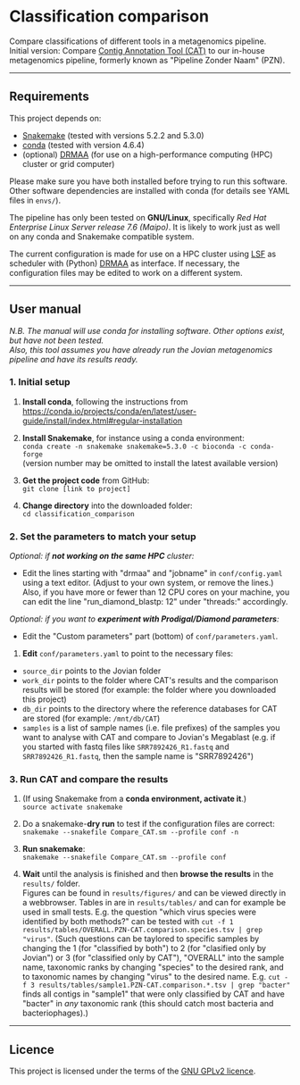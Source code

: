 # Classification comparison

Compare classifications of different tools in a metagenomics pipeline.  
Initial version: Compare [Contig Annotation Tool (CAT)](https://github.com/dutilh/CAT/)
to our in-house metagenomics pipeline, formerly known as "Pipeline Zonder Naam" (PZN).

-----

## Requirements

This project depends on:
 - [Snakemake](https://snakemake.readthedocs.io/en/stable/)  (tested with versions 5.2.2 and 5.3.0)
 - [conda](https://conda.io/en/latest/) (tested with version 4.6.4)
 - (optional) [DRMAA](https://pypi.org/project/drmaa/) (for use on a high-performance computing (HPC) cluster or grid computer)

Please make sure you have both installed before trying to run this software. 
Other software dependencies are installed with conda 
(for details see YAML files in `envs/`).

The pipeline has only been tested on **GNU/Linux**, specifically 
_Red Hat Enterprise Linux Server release 7.6 (Maipo)_. 
It is likely to work just as well on any conda and Snakemake compatible system.

The current configuration is made for use on a HPC cluster using 
[LSF](https://www.ibm.com/us-en/marketplace/hpc-workload-management) as 
scheduler with (Python) [DRMAA](https://pypi.org/project/drmaa/) as interface. 
If necessary, the configuration files may be edited to work on a different 
system.

-----

## User manual

_N.B. The manual will use conda for installing software. Other options exist,_
_but have not been tested._  
_Also, this tool assumes you have already run the Jovian metagenomics pipeline_
_and have its results ready._

### 1. Initial setup

1. **Install conda**, following the instructions from 
https://conda.io/projects/conda/en/latest/user-guide/install/index.html#regular-installation

2. **Install Snakemake**, for instance using a conda environment:  
`conda create -n snakemake snakemake=5.3.0 -c bioconda -c conda-forge`  
(version number may be omitted to install the latest available version)

3. **Get the project code** from GitHub:  
`git clone [link to project]`

4. **Change directory** into the downloaded folder:  
`cd classification_comparison`


### 2. Set the parameters to match your setup

_Optional: if **not working on the same HPC** cluster:_  
 - Edit the lines starting with "drmaa" and "jobname" in `conf/config.yaml` using 
a text editor. (Adjust to your own system, or remove the lines.)  
Also, if you have more or fewer than 12 CPU cores on your machine, you can edit
the line "run_diamond_blastp: 12" under "threads:" accordingly.

_Optional: if you want to **experiment with Prodigal/Diamond parameters**:_
 - Edit the "Custom parameters" part (bottom) of `conf/parameters.yaml`.

1. **Edit** `conf/parameters.yaml` to point to the necessary files:
 - `source_dir` points to the Jovian folder
 - `work_dir` points to the folder where CAT's results and the comparison
 results will be stored 
 (for example: the folder where you downloaded this project)
 - `db_dir` points to the directory where the reference databases for CAT are
 stored 
 (for example: `/mnt/db/CAT`)
 - `samples` is a list of sample names (i.e. file prefixes) of the samples you
 want to analyse with CAT and compare to Jovian's Megablast (e.g. if you started
 with fastq files like `SRR7892426_R1.fastq` and `SRR7892426_R1.fastq`, then
 the sample name is "SRR7892426")


### 3. Run CAT and compare the results

1. (If using Snakemake from a **conda environment, activate it**.)  
`source activate snakemake`

2. Do a snakemake-**dry run** to test if the configuration files are correct:  
`snakemake --snakefile Compare_CAT.sm --profile conf -n`

3. **Run snakemake**:  
`snakemake --snakefile Compare_CAT.sm --profile conf`

4. **Wait** until the analysis is finished and then **browse the results** in 
the `results/` folder.  
Figures can be found in `results/figures/` and can be viewed
directly in a webbrowser. Tables in are in `results/tables/` and can for example
be used in small tests. E.g. the question "which virus species were identified
by both methods?" can be tested with 
`cut -f 1 results/tables/OVERALL.PZN-CAT.comparison.species.tsv | grep "virus"`.
(Such questions can be taylored to specific samples by changing the 1
(for "classified by both") to 2 (for "clasified only by Jovian") or 3 (for
"classified only by CAT"), "OVERALL" into the sample name, 
taxonomic ranks by changing "species" to the desired rank,
and to taxonomic names by changing "virus" to the desired name. E.g.
`cut -f 3 results/tables/sample1.PZN-CAT.comparison.*.tsv | grep "bacter"` finds
all contigs in "sample1" that were only classified by CAT and have "bacter" in
_any_ taxonomic rank (this should catch most bacteria and bacteriophages).)

-----

## Licence

This project is licensed under the terms of the [GNU GPLv2 licence](LICENSE).